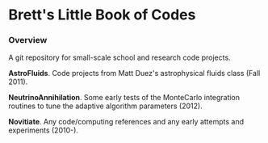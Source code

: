 # Brett's Little Book of Codes

### Overview
A git repository for small-scale school and research code projects.

__AstroFluids__.
Code projects from Matt Duez's astrophysical fluids class (Fall 2011).

__NeutrinoAnnihilation__.
Some early tests of the MonteCarlo integration routines to tune the adaptive
algorithm parameters (2012).

__Novitiate__.
Any code/computing references and any early attempts and experiments
(2010-).

